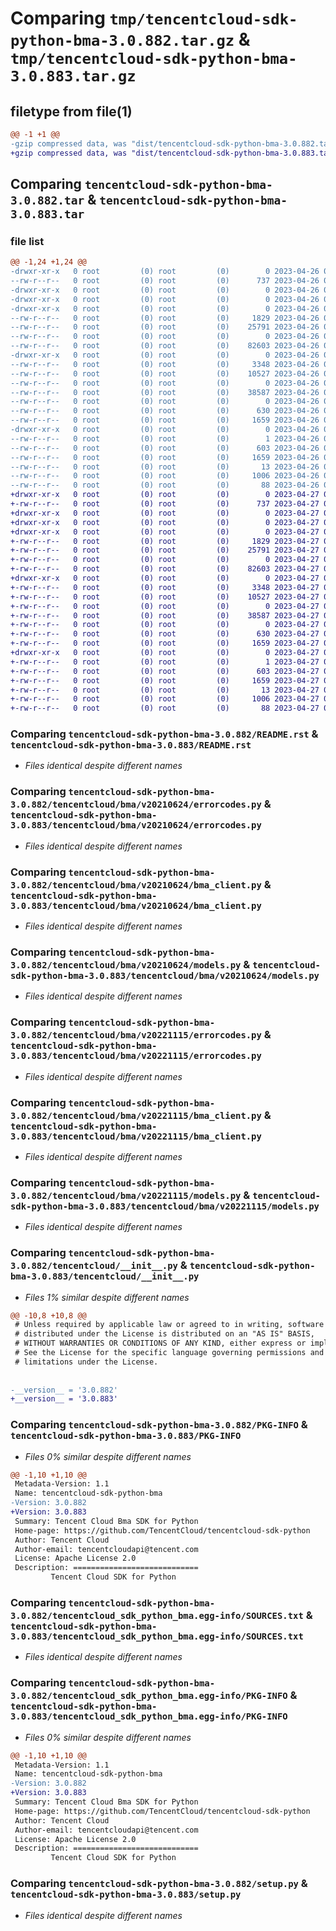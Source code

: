 # Comparing `tmp/tencentcloud-sdk-python-bma-3.0.882.tar.gz` & `tmp/tencentcloud-sdk-python-bma-3.0.883.tar.gz`

## filetype from file(1)

```diff
@@ -1 +1 @@
-gzip compressed data, was "dist/tencentcloud-sdk-python-bma-3.0.882.tar", last modified: Wed Apr 26 02:51:53 2023, max compression
+gzip compressed data, was "dist/tencentcloud-sdk-python-bma-3.0.883.tar", last modified: Thu Apr 27 00:18:13 2023, max compression
```

## Comparing `tencentcloud-sdk-python-bma-3.0.882.tar` & `tencentcloud-sdk-python-bma-3.0.883.tar`

### file list

```diff
@@ -1,24 +1,24 @@
-drwxr-xr-x   0 root         (0) root         (0)        0 2023-04-26 02:51:53.000000 tencentcloud-sdk-python-bma-3.0.882/
--rw-r--r--   0 root         (0) root         (0)      737 2023-04-26 02:51:52.000000 tencentcloud-sdk-python-bma-3.0.882/README.rst
-drwxr-xr-x   0 root         (0) root         (0)        0 2023-04-26 02:51:53.000000 tencentcloud-sdk-python-bma-3.0.882/tencentcloud/
-drwxr-xr-x   0 root         (0) root         (0)        0 2023-04-26 02:51:53.000000 tencentcloud-sdk-python-bma-3.0.882/tencentcloud/bma/
-drwxr-xr-x   0 root         (0) root         (0)        0 2023-04-26 02:51:53.000000 tencentcloud-sdk-python-bma-3.0.882/tencentcloud/bma/v20210624/
--rw-r--r--   0 root         (0) root         (0)     1829 2023-04-26 02:51:52.000000 tencentcloud-sdk-python-bma-3.0.882/tencentcloud/bma/v20210624/errorcodes.py
--rw-r--r--   0 root         (0) root         (0)    25791 2023-04-26 02:51:52.000000 tencentcloud-sdk-python-bma-3.0.882/tencentcloud/bma/v20210624/bma_client.py
--rw-r--r--   0 root         (0) root         (0)        0 2023-04-26 02:51:52.000000 tencentcloud-sdk-python-bma-3.0.882/tencentcloud/bma/v20210624/__init__.py
--rw-r--r--   0 root         (0) root         (0)    82603 2023-04-26 02:51:52.000000 tencentcloud-sdk-python-bma-3.0.882/tencentcloud/bma/v20210624/models.py
-drwxr-xr-x   0 root         (0) root         (0)        0 2023-04-26 02:51:53.000000 tencentcloud-sdk-python-bma-3.0.882/tencentcloud/bma/v20221115/
--rw-r--r--   0 root         (0) root         (0)     3348 2023-04-26 02:51:52.000000 tencentcloud-sdk-python-bma-3.0.882/tencentcloud/bma/v20221115/errorcodes.py
--rw-r--r--   0 root         (0) root         (0)    10527 2023-04-26 02:51:52.000000 tencentcloud-sdk-python-bma-3.0.882/tencentcloud/bma/v20221115/bma_client.py
--rw-r--r--   0 root         (0) root         (0)        0 2023-04-26 02:51:52.000000 tencentcloud-sdk-python-bma-3.0.882/tencentcloud/bma/v20221115/__init__.py
--rw-r--r--   0 root         (0) root         (0)    38587 2023-04-26 02:51:52.000000 tencentcloud-sdk-python-bma-3.0.882/tencentcloud/bma/v20221115/models.py
--rw-r--r--   0 root         (0) root         (0)        0 2023-04-26 02:51:52.000000 tencentcloud-sdk-python-bma-3.0.882/tencentcloud/bma/__init__.py
--rw-r--r--   0 root         (0) root         (0)      630 2023-04-26 02:51:52.000000 tencentcloud-sdk-python-bma-3.0.882/tencentcloud/__init__.py
--rw-r--r--   0 root         (0) root         (0)     1659 2023-04-26 02:51:53.000000 tencentcloud-sdk-python-bma-3.0.882/PKG-INFO
-drwxr-xr-x   0 root         (0) root         (0)        0 2023-04-26 02:51:53.000000 tencentcloud-sdk-python-bma-3.0.882/tencentcloud_sdk_python_bma.egg-info/
--rw-r--r--   0 root         (0) root         (0)        1 2023-04-26 02:51:53.000000 tencentcloud-sdk-python-bma-3.0.882/tencentcloud_sdk_python_bma.egg-info/dependency_links.txt
--rw-r--r--   0 root         (0) root         (0)      603 2023-04-26 02:51:53.000000 tencentcloud-sdk-python-bma-3.0.882/tencentcloud_sdk_python_bma.egg-info/SOURCES.txt
--rw-r--r--   0 root         (0) root         (0)     1659 2023-04-26 02:51:53.000000 tencentcloud-sdk-python-bma-3.0.882/tencentcloud_sdk_python_bma.egg-info/PKG-INFO
--rw-r--r--   0 root         (0) root         (0)       13 2023-04-26 02:51:53.000000 tencentcloud-sdk-python-bma-3.0.882/tencentcloud_sdk_python_bma.egg-info/top_level.txt
--rw-r--r--   0 root         (0) root         (0)     1006 2023-04-26 02:51:52.000000 tencentcloud-sdk-python-bma-3.0.882/setup.py
--rw-r--r--   0 root         (0) root         (0)       88 2023-04-26 02:51:53.000000 tencentcloud-sdk-python-bma-3.0.882/setup.cfg
+drwxr-xr-x   0 root         (0) root         (0)        0 2023-04-27 00:18:13.000000 tencentcloud-sdk-python-bma-3.0.883/
+-rw-r--r--   0 root         (0) root         (0)      737 2023-04-27 00:18:13.000000 tencentcloud-sdk-python-bma-3.0.883/README.rst
+drwxr-xr-x   0 root         (0) root         (0)        0 2023-04-27 00:18:13.000000 tencentcloud-sdk-python-bma-3.0.883/tencentcloud/
+drwxr-xr-x   0 root         (0) root         (0)        0 2023-04-27 00:18:13.000000 tencentcloud-sdk-python-bma-3.0.883/tencentcloud/bma/
+drwxr-xr-x   0 root         (0) root         (0)        0 2023-04-27 00:18:13.000000 tencentcloud-sdk-python-bma-3.0.883/tencentcloud/bma/v20210624/
+-rw-r--r--   0 root         (0) root         (0)     1829 2023-04-27 00:18:13.000000 tencentcloud-sdk-python-bma-3.0.883/tencentcloud/bma/v20210624/errorcodes.py
+-rw-r--r--   0 root         (0) root         (0)    25791 2023-04-27 00:18:13.000000 tencentcloud-sdk-python-bma-3.0.883/tencentcloud/bma/v20210624/bma_client.py
+-rw-r--r--   0 root         (0) root         (0)        0 2023-04-27 00:18:13.000000 tencentcloud-sdk-python-bma-3.0.883/tencentcloud/bma/v20210624/__init__.py
+-rw-r--r--   0 root         (0) root         (0)    82603 2023-04-27 00:18:13.000000 tencentcloud-sdk-python-bma-3.0.883/tencentcloud/bma/v20210624/models.py
+drwxr-xr-x   0 root         (0) root         (0)        0 2023-04-27 00:18:13.000000 tencentcloud-sdk-python-bma-3.0.883/tencentcloud/bma/v20221115/
+-rw-r--r--   0 root         (0) root         (0)     3348 2023-04-27 00:18:13.000000 tencentcloud-sdk-python-bma-3.0.883/tencentcloud/bma/v20221115/errorcodes.py
+-rw-r--r--   0 root         (0) root         (0)    10527 2023-04-27 00:18:13.000000 tencentcloud-sdk-python-bma-3.0.883/tencentcloud/bma/v20221115/bma_client.py
+-rw-r--r--   0 root         (0) root         (0)        0 2023-04-27 00:18:13.000000 tencentcloud-sdk-python-bma-3.0.883/tencentcloud/bma/v20221115/__init__.py
+-rw-r--r--   0 root         (0) root         (0)    38587 2023-04-27 00:18:13.000000 tencentcloud-sdk-python-bma-3.0.883/tencentcloud/bma/v20221115/models.py
+-rw-r--r--   0 root         (0) root         (0)        0 2023-04-27 00:18:13.000000 tencentcloud-sdk-python-bma-3.0.883/tencentcloud/bma/__init__.py
+-rw-r--r--   0 root         (0) root         (0)      630 2023-04-27 00:18:13.000000 tencentcloud-sdk-python-bma-3.0.883/tencentcloud/__init__.py
+-rw-r--r--   0 root         (0) root         (0)     1659 2023-04-27 00:18:13.000000 tencentcloud-sdk-python-bma-3.0.883/PKG-INFO
+drwxr-xr-x   0 root         (0) root         (0)        0 2023-04-27 00:18:13.000000 tencentcloud-sdk-python-bma-3.0.883/tencentcloud_sdk_python_bma.egg-info/
+-rw-r--r--   0 root         (0) root         (0)        1 2023-04-27 00:18:13.000000 tencentcloud-sdk-python-bma-3.0.883/tencentcloud_sdk_python_bma.egg-info/dependency_links.txt
+-rw-r--r--   0 root         (0) root         (0)      603 2023-04-27 00:18:13.000000 tencentcloud-sdk-python-bma-3.0.883/tencentcloud_sdk_python_bma.egg-info/SOURCES.txt
+-rw-r--r--   0 root         (0) root         (0)     1659 2023-04-27 00:18:13.000000 tencentcloud-sdk-python-bma-3.0.883/tencentcloud_sdk_python_bma.egg-info/PKG-INFO
+-rw-r--r--   0 root         (0) root         (0)       13 2023-04-27 00:18:13.000000 tencentcloud-sdk-python-bma-3.0.883/tencentcloud_sdk_python_bma.egg-info/top_level.txt
+-rw-r--r--   0 root         (0) root         (0)     1006 2023-04-27 00:18:13.000000 tencentcloud-sdk-python-bma-3.0.883/setup.py
+-rw-r--r--   0 root         (0) root         (0)       88 2023-04-27 00:18:13.000000 tencentcloud-sdk-python-bma-3.0.883/setup.cfg
```

### Comparing `tencentcloud-sdk-python-bma-3.0.882/README.rst` & `tencentcloud-sdk-python-bma-3.0.883/README.rst`

 * *Files identical despite different names*

### Comparing `tencentcloud-sdk-python-bma-3.0.882/tencentcloud/bma/v20210624/errorcodes.py` & `tencentcloud-sdk-python-bma-3.0.883/tencentcloud/bma/v20210624/errorcodes.py`

 * *Files identical despite different names*

### Comparing `tencentcloud-sdk-python-bma-3.0.882/tencentcloud/bma/v20210624/bma_client.py` & `tencentcloud-sdk-python-bma-3.0.883/tencentcloud/bma/v20210624/bma_client.py`

 * *Files identical despite different names*

### Comparing `tencentcloud-sdk-python-bma-3.0.882/tencentcloud/bma/v20210624/models.py` & `tencentcloud-sdk-python-bma-3.0.883/tencentcloud/bma/v20210624/models.py`

 * *Files identical despite different names*

### Comparing `tencentcloud-sdk-python-bma-3.0.882/tencentcloud/bma/v20221115/errorcodes.py` & `tencentcloud-sdk-python-bma-3.0.883/tencentcloud/bma/v20221115/errorcodes.py`

 * *Files identical despite different names*

### Comparing `tencentcloud-sdk-python-bma-3.0.882/tencentcloud/bma/v20221115/bma_client.py` & `tencentcloud-sdk-python-bma-3.0.883/tencentcloud/bma/v20221115/bma_client.py`

 * *Files identical despite different names*

### Comparing `tencentcloud-sdk-python-bma-3.0.882/tencentcloud/bma/v20221115/models.py` & `tencentcloud-sdk-python-bma-3.0.883/tencentcloud/bma/v20221115/models.py`

 * *Files identical despite different names*

### Comparing `tencentcloud-sdk-python-bma-3.0.882/tencentcloud/__init__.py` & `tencentcloud-sdk-python-bma-3.0.883/tencentcloud/__init__.py`

 * *Files 1% similar despite different names*

```diff
@@ -10,8 +10,8 @@
 # Unless required by applicable law or agreed to in writing, software
 # distributed under the License is distributed on an "AS IS" BASIS,
 # WITHOUT WARRANTIES OR CONDITIONS OF ANY KIND, either express or implied.
 # See the License for the specific language governing permissions and
 # limitations under the License.
 
 
-__version__ = '3.0.882'
+__version__ = '3.0.883'
```

### Comparing `tencentcloud-sdk-python-bma-3.0.882/PKG-INFO` & `tencentcloud-sdk-python-bma-3.0.883/PKG-INFO`

 * *Files 0% similar despite different names*

```diff
@@ -1,10 +1,10 @@
 Metadata-Version: 1.1
 Name: tencentcloud-sdk-python-bma
-Version: 3.0.882
+Version: 3.0.883
 Summary: Tencent Cloud Bma SDK for Python
 Home-page: https://github.com/TencentCloud/tencentcloud-sdk-python
 Author: Tencent Cloud
 Author-email: tencentcloudapi@tencent.com
 License: Apache License 2.0
 Description: ============================
         Tencent Cloud SDK for Python
```

### Comparing `tencentcloud-sdk-python-bma-3.0.882/tencentcloud_sdk_python_bma.egg-info/SOURCES.txt` & `tencentcloud-sdk-python-bma-3.0.883/tencentcloud_sdk_python_bma.egg-info/SOURCES.txt`

 * *Files identical despite different names*

### Comparing `tencentcloud-sdk-python-bma-3.0.882/tencentcloud_sdk_python_bma.egg-info/PKG-INFO` & `tencentcloud-sdk-python-bma-3.0.883/tencentcloud_sdk_python_bma.egg-info/PKG-INFO`

 * *Files 0% similar despite different names*

```diff
@@ -1,10 +1,10 @@
 Metadata-Version: 1.1
 Name: tencentcloud-sdk-python-bma
-Version: 3.0.882
+Version: 3.0.883
 Summary: Tencent Cloud Bma SDK for Python
 Home-page: https://github.com/TencentCloud/tencentcloud-sdk-python
 Author: Tencent Cloud
 Author-email: tencentcloudapi@tencent.com
 License: Apache License 2.0
 Description: ============================
         Tencent Cloud SDK for Python
```

### Comparing `tencentcloud-sdk-python-bma-3.0.882/setup.py` & `tencentcloud-sdk-python-bma-3.0.883/setup.py`

 * *Files identical despite different names*

